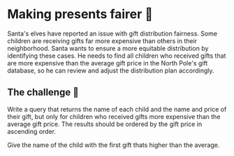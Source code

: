# Making presents fairer 🎁
Santa's elves have reported an issue with gift distribution fairness. Some children are receiving gifts far more expensive than others in their neighborhood. Santa wants to ensure a more equitable distribution by identifying these cases. He needs to find all children who received gifts that are more expensive than the average gift price in the North Pole's gift database, so he can review and adjust the distribution plan accordingly.

## The challenge 🎁
Write a query that returns the name of each child and the name and price of their gift, but only for children who received gifts more expensive than the average gift price.
The results should be ordered by the gift price in ascending order.

Give the name of the child with the first gift thats higher than the average.